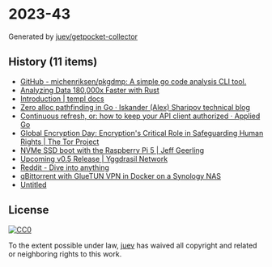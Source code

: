 # 2023-43

Generated by [juev/getpocket-collector](https://github.com/juev/getpocket-collector)

## History (11 items)

- [GitHub - michenriksen/pkgdmp: A simple go code analysis CLI tool.](https://github.com/michenriksen/pkgdmp)
- [Analyzing Data 180,000x Faster with Rust](https://willcrichton.net/notes/k-corrset/)
- [Introduction | templ docs](https://templ.guide)
- [Zero alloc pathfinding in Go · Iskander (Alex) Sharipov technical blog](http://quasilyte.dev/blog/post/pathfinding/)
- [Continuous refresh, or: how to keep your API client authorized · Applied Go](https://appliedgo.net/refresh/)
- [Global Encryption Day: Encryption's Critical Role in Safeguarding Human Rights | The Tor Project](https://blog.torproject.org/global-encryption-day-2023/)
- [NVMe SSD boot with the Raspberry Pi 5 | Jeff Geerling](https://www.jeffgeerling.com/blog/2023/nvme-ssd-boot-raspberry-pi-5)
- [Upcoming v0.5 Release | Yggdrasil Network](https://yggdrasil-network.github.io/2023/10/22/upcoming-v05-release.html)
- [Reddit - Dive into anything](https://www.reddit.com/r/synology/comments/zqedyv/torrenting_and_vpn_on_synology_nas_instead_of/)
- [qBittorrent with GlueTUN VPN in Docker on a Synology NAS](https://drfrankenstein.co.uk/2022/09/26/qbittorrent-with-gluetun-vpn-in-docker-on-a-synology-nas/)
- [Untitled](https://blackvoid.club/wireguard-spk-for-your-synology-nas)

## License

[![CC0](https://mirrors.creativecommons.org/presskit/buttons/88x31/svg/cc-zero.svg)](https://creativecommons.org/publicdomain/zero/1.0/)

To the extent possible under law, [juev](https://github.com/juev) has waived all copyright and related or neighboring rights to this work.
